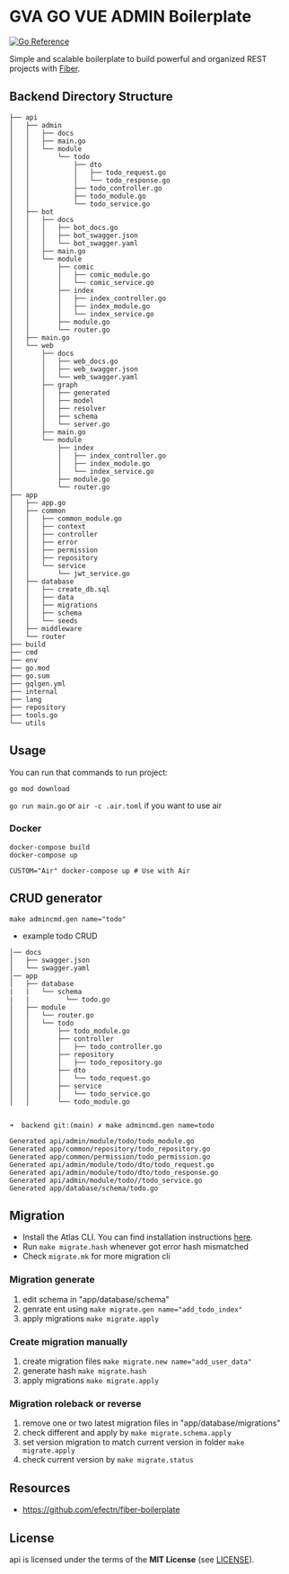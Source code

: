 # GVA GO VUE ADMIN Boilerplate
[![Go Reference](https://pkg.go.dev/badge/api.svg)](https://pkg.go.dev/api)

Simple and scalable boilerplate to build powerful and organized REST projects with [Fiber](https://github.com/gofiber/fiber). 

## Backend Directory Structure

```
├── api
│   ├── admin
│   │   ├── docs
│   │   ├── main.go
│   │   └── module
│   │       └── todo
│   │           ├── dto
│   │           │   ├── todo_request.go
│   │           │   └── todo_response.go
│   │           ├── todo_controller.go
│   │           ├── todo_module.go
│   │           └── todo_service.go
│   ├── bot
│   │   ├── docs
│   │   │   ├── bot_docs.go
│   │   │   ├── bot_swagger.json
│   │   │   └── bot_swagger.yaml
│   │   ├── main.go
│   │   └── module
│   │       ├── comic
│   │       │   ├── comic_module.go
│   │       │   └── comic_service.go
│   │       ├── index
│   │       │   ├── index_controller.go
│   │       │   ├── index_module.go
│   │       │   └── index_service.go
│   │       ├── module.go
│   │       └── router.go
│   ├── main.go
│   └── web
│       ├── docs
│       │   ├── web_docs.go
│       │   ├── web_swagger.json
│       │   └── web_swagger.yaml
│       ├── graph
│       │   ├── generated
│       │   ├── model
│       │   ├── resolver
│       │   ├── schema
│       │   └── server.go
│       ├── main.go
│       └── module
│           ├── index
│           │   ├── index_controller.go
│           │   ├── index_module.go
│           │   └── index_service.go
│           ├── module.go
│           └── router.go
├── app
│   ├── app.go
│   ├── common
│   │   ├── common_module.go
│   │   ├── context
│   │   ├── controller
│   │   ├── error
│   │   ├── permission
│   │   ├── repository
│   │   └── service
│   │       └── jwt_service.go
│   ├── database
│   │   ├── create_db.sql
│   │   ├── data
│   │   ├── migrations
│   │   ├── schema
│   │   └── seeds
│   ├── middleware
│   └── router
├── build
├── cmd
├── env
├── go.mod
├── go.sum
├── gqlgen.yml
├── internal
├── lang
├── repository
├── tools.go
└── utils
```

## Usage
You can run that commands to run project:

```go mod download```

```go run main.go``` or ```air -c .air.toml``` if you want to use air

### Docker
```shell
docker-compose build
docker-compose up

CUSTOM="Air" docker-compose up # Use with Air
```


## CRUD generator

```make admincmd.gen name="todo" ```

- example todo CRUD
```
│── docs
│   ├── swagger.json
│   └── swagger.yaml
│── app
│   ├── database
|   |   └── schema
|   |         └── todo.go
│   ├── module
│   │   └── router.go
│   │   └── todo
│   │       ├── todo_module.go
│   │       ├── controller
│   │       │   ├── todo_controller.go
│   │       ├── repository
│   │       │   ├── todo_repository.go
│   │       ├── dto
│   │       │   └── todo_request.go
│   │       ├── service
│   │       │   └── todo_service.go
│   │       └── todo_module.go


➜  backend git:(main) ✗ make admincmd.gen name=todo

Generated api/admin/module/todo/todo_module.go
Generated app/common/repository/todo_repository.go
Generated app/common/permission/todo_permission.go
Generated api/admin/module/todo/dto/todo_request.go
Generated api/admin/module/todo/dto/todo_response.go
Generated api/admin/module/todo//todo_service.go
Generated app/database/schema/todo.go

```

## Migration

 - Install the Atlas CLI. You can find installation instructions [here](https://atlasgo.io/integrations/go-sdk).
 - Run ```make migrate.hash``` whenever got error hash mismatched
 - Check ```migrate.mk``` for more migration cli


### Migration generate

1. edit schema in "app/database/schema"
2. genrate ent using ```make migrate.gen name="add_todo_index"```
3. apply migrations ```make migrate.apply```

### Create migration manually 
1. create migration files ```make migrate.new name="add_user_data"```
2. generate hash  ```make migrate.hash```
3. apply migrations ```make migrate.apply```

### Migration roleback or reverse

1. remove one or two latest migration files in "app/database/migrations"
2. check different and apply by ```make migrate.schema.apply```
3. set version migration to match current version in folder ``` make migrate.apply ```
4. check current version by ```make migrate.status```

## Resources
 - https://github.com/efectn/fiber-boilerplate 


## License
api is licensed under the terms of the **MIT License** (see [LICENSE](LICENSE)).
